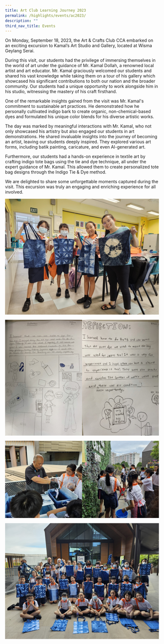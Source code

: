 ```yaml
---
title: Art Club Learning Journey 2023
permalink: /highlights/events/ac2023/
description: ""
third_nav_title: Events
---
```


On Monday, September 18, 2023, the Art & Crafts Club CCA embarked on an exciting excursion to Kamal’s Art Studio and Gallery, located at Wisma Geylang Serai.

During this visit, our students had the privilege of immersing themselves in the world of art under the guidance of Mr. Kamal Dollah, a renowned local artist and art educator. Mr. Kamal graciously welcomed our students and shared his vast knowledge while taking them on a tour of his gallery which showcased his significant contributions to both our nation and the broader community. Our students had a unique opportunity to work alongside him in his studio, witnessing the mastery of his craft firsthand.

One of the remarkable insights gained from the visit was Mr. Kamal's commitment to sustainable art practices. He demonstrated how he personally cultivated indigo bark to create organic, non-chemical-based dyes and formulated his unique color blends for his diverse artistic works.

The day was marked by meaningful interactions with Mr. Kamal, who not only showcased his artistry but also engaged our students in art demonstrations. He shared invaluable insights into the journey of becoming an artist, leaving our students deeply inspired. They explored various art forms, including batik painting, caricature, and even AI-generated art.

Furthermore, our students had a hands-on experience in textile art by crafting indigo tote bags using the tie and dye technique, all under the expert guidance of Mr. Kamal. This allowed them to create personalized tote bag designs through the Indigo Tie & Dye method.

We are delighted to share some unforgettable moments captured during the visit. This excursion was truly an engaging and enriching experience for all involved.


![](/images/art_lj4.jpg)

![](/images/art_lj2.JPG)

![](/images/art_lj3.JPG)

![](/images/art_lj5.jpg)